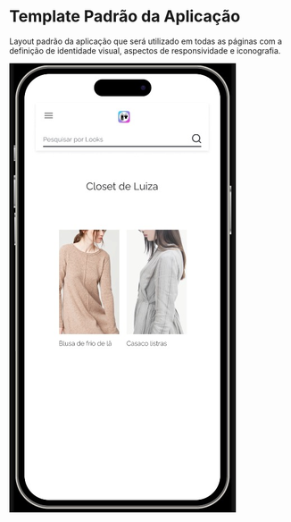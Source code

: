 # Template Padrão da Aplicação



Layout padrão da aplicação que será utilizado em todas as páginas com a definição de identidade visual, aspectos de responsividade e iconografia.


<img src="https://github.com/ICEI-PUC-Minas-PMV-ADS/pmv-ads-2023-2-e3-proj-mov-t4-2023-e3-projmovt4-time2-myclosetweb/blob/918890576db46fb72babc7e97974ecd895a95d62/docs/img/template%20padrao.jpeg" alt="tamplate padrão">
